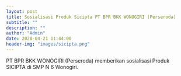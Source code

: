 ```yaml
---
layout: post
title: Sosialisasi Produk Sicipta PT BPR BKK WONOGIRI (Perseroda)
subtitle: ""
description: ""
author: "Admin"
date: 2020-04-21 11:44:00
header-img: "images/sicipta.png"
---
```

PT BPR BKK WONOGIRI (Perseroda) memberikan sosialisasi Produk SICIPTA di SMP N 6 Wonogiri.





